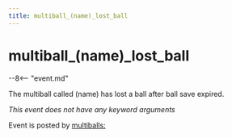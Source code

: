 ```yaml
---
title: multiball_(name)_lost_ball
---
```


# multiball_(name)_lost_ball


--8<-- "event.md"

The multiball called (name) has lost a ball after ball save expired.

*This event does not have any keyword arguments*

Event is posted by [multiballs:](../config/multiballs.md)
